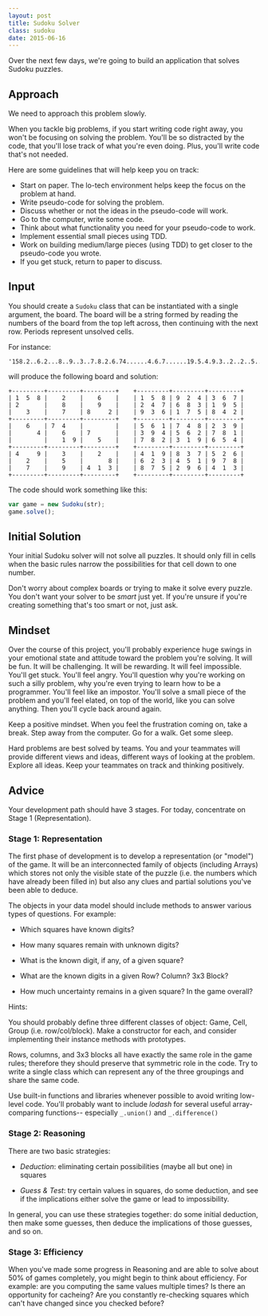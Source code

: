 ```yaml
---
layout: post
title: Sudoku Solver
class: sudoku
date: 2015-06-16
---
```


Over the next few days, we're going to build an application that solves Sudoku puzzles.

## Approach

We need to approach this problem slowly.

When you tackle big problems, if you start writing code right away, you won't be focusing on solving the problem. You'll be so distracted by the code, that you'll lose track of what you're even doing. Plus, you'll write code that's not needed.

Here are some guidelines that will help keep you on track:

* Start on paper. The lo-tech environment helps keep the focus on the problem at hand.
* Write pseudo-code for solving the problem.
* Discuss whether or not the ideas in the pseudo-code will work.
* Go to the computer, write some code.
* Think about what functionality you need for your pseudo-code to work.
* Implement essential small pieces using TDD.
* Work on building medium/large pieces (using TDD) to get closer to the pseudo-code you wrote.
* If you get stuck, return to paper to discuss.


## Input

You should create a `Sudoku` class that can be instantiated with a single argument, the board. The board will be a string formed by reading the numbers of the board from the top left across, then continuing with the next row. Periods represent unsolved cells.

For instance:

```
'158.2..6.2...8..9..3..7.8.2.6.74......4.6.7......19.5.4.9.3..2..2..5...8.7..9.413'
```

will produce the following board and solution:

    +---------+---------+---------+    +---------+---------+---------+
    | 1  5  8 |    2    |    6    |    | 1  5  8 | 9  2  4 | 3  6  7 |
    | 2       |    8    |    9    |    | 2  4  7 | 6  8  3 | 1  9  5 |
    |    3    |    7    | 8     2 |    | 9  3  6 | 1  7  5 | 8  4  2 |
    +---------+---------+---------+    +---------+---------+---------+
    |    6    | 7  4    |         |    | 5  6  1 | 7  4  8 | 2  3  9 |
    |       4 |    6    | 7       |    | 3  9  4 | 5  6  2 | 7  8  1 |
    |         |    1  9 |    5    |    | 7  8  2 | 3  1  9 | 6  5  4 |
    +---------+---------+---------+    +---------+---------+---------+
    | 4     9 |    3    |    2    |    | 4  1  9 | 8  3  7 | 5  2  6 |
    |    2    |    5    |       8 |    | 6  2  3 | 4  5  1 | 9  7  8 |
    |    7    |    9    | 4  1  3 |    | 8  7  5 | 2  9  6 | 4  1  3 |
    +---------+---------+---------+    +---------+---------+---------+

The code should work something like this:

```JavaScript
var game = new Sudoku(str);
game.solve();
```

## Initial Solution

Your initial Sudoku solver will not solve all puzzles. It should only fill in cells when the basic rules narrow the possibilities for that cell down to one number.

Don't worry about complex boards or trying to make it solve every puzzle. You don't want your solver to be _smart_ just yet. If you're unsure if you're creating something that's too smart or not, just ask.

## Mindset

Over the course of this project, you'll probably experience huge swings in your emotional state and attitude toward the problem you're solving. It will be fun. It will be challenging. It will be rewarding. It will feel impossible. You'll get stuck. You'll feel angry. You'll question why you're working on such a silly problem, why you're even trying to learn how to be a programmer. You'll feel like an impostor. You'll solve a small piece of the problem and you'll feel elated, on top of the world, like you can solve anything. Then you'll cycle back around again.

Keep a positive mindset. When you feel the frustration coming on, take a break. Step away from the computer. Go for a walk. Get some sleep.

Hard problems are best solved by teams. You and your teammates will provide different views and ideas, different ways of looking at the problem. Explore all ideas. Keep your teammates on track and thinking positively.

## Advice

Your development path should have 3 stages.  For today, concentrate on Stage 1 (Representation).

### Stage 1: Representation

The first phase of development is to develop a representation (or "model") of the game.  It will be an interconnected family of objects (including Arrays) which stores not only the visible state of the puzzle (i.e. the numbers which have already been filled in) but also any clues and partial solutions you've been able to deduce.

The objects in your data model should include methods to answer various types of questions.  For example:

* Which squares have known digits?

* How many squares remain with unknown digits?

* What is the known digit, if any, of a given square?

* What are the known digits in a given Row? Column? 3x3 Block?

* How much uncertainty remains in a given square?  In the game overall?


Hints:

You should probably define three different classes of object:
Game, Cell, Group (i.e. row/col/block).  Make a constructor for each, and consider implementing their instance methods with prototypes.

Rows, columns, and 3x3 blocks all have exactly the same role in the game rules; therefore they should preserve that symmetric role in the code.  Try to write a single class which can represent any of the three groupings and share the same code.

Use built-in functions and libraries whenever possible to avoid writing low-level code.
You'll probably want to include _lodash_ for several useful array-comparing functions-- especially `_.union()` and `_.difference()`


### Stage 2: Reasoning

There are two basic strategies: 

* _Deduction_: eliminating certain possibilities (maybe all but one) in squares

* _Guess & Test_: try certain values in squares, do some deduction, and see if the implications either solve the game or lead to impossibility.

In general, you can use these strategies together: 
do some initial deduction, then make some guesses, then deduce the implications of those guesses, and so on.

### Stage 3: Efficiency

When you've made some progress in Reasoning and are able to solve about 50% of games completely, you might begin to think about efficiency.  For example: are you computing the same values multiple times?  Is there an opportunity for cacheing?  Are you constantly re-checking squares which can't have changed since you checked before?

